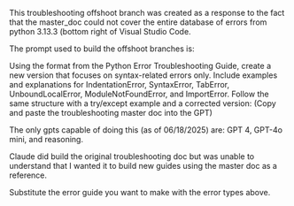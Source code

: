 This troubleshooting offshoot branch was created as a response to the fact that the master_doc could not cover the entire database of errors from python 3.13.3 (bottom right of Visual Studio Code.

The prompt used to build the offshoot branches is:

Using the format from the Python Error Troubleshooting Guide, create a new version that focuses on syntax-related errors only. 
Include examples and explanations for IndentationError, SyntaxError, TabError, UnboundLocalError, ModuleNotFoundError, and ImportError. 
Follow the same structure with a try/except example and a corrected version: (Copy and paste the troubleshooting master doc into the GPT)

The only gpts capable of doing this (as of 06/18/2025) are:
GPT 4, GPT-4o mini, and reasoning.

Claude did build the original troubleshooting doc but was unable to understand that I wanted it to build new guides using the master doc as a reference.

Substitute the error guide you want to make with the error types above.
